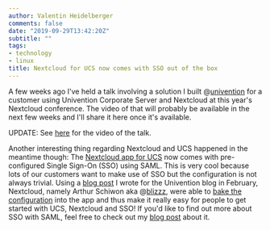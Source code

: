 ```yaml
---
author: Valentin Heidelberger
comments: false
date: "2019-09-29T13:42:20Z"
subtitle: ""
tags:
- technology
- linux
title: Nextcloud for UCS now comes with SSO out of the box
---
```

A few weeks ago I've held a talk involving a solution I built @[univention](https://univention.com) for a customer using Univention Corporate Server and Nextcloud at this year's Nextcloud conference. The video of that will probably be available in the next few weeks and I'll share it here once it's available.

UPDATE: See [here](/blog/Nextcloud-conference-2019.html) for the video of the talk.

Another interesting thing regarding Nextcloud and UCS happened in the meantime though: The [Nextcloud app for UCS](https://www.univention.com/products/univention-app-center/app-catalog/nextcloud/) now comes with pre-configured Single Sign-On (SSO) using SAML. This is very cool because lots of our customers want to make use of SSO but the configuration is not always trivial. Using a [blog post](https://www.univention.com/blog-en/2019/02/how-to-single-sign-on-for-nextcloud/) I wrote for the Univention blog in February, Nextcloud, namely Arthur Schiwon aka @[blizzz](https://github.com/blizzz), were able to [bake the configuration](https://github.com/nextcloud/univention-app/issues/91) into the app and thus make it really easy for people to get started with UCS, Nextcloud and SSO! If you'd like to find out more about SSO with SAML, feel free to check out my [blog post](https://www.univention.com/blog-en/2019/06/brief-introduction-saml-a-secure-comfortable-web-access/) about it.
